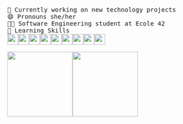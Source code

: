 <pre>
🔭 Currently working on new technology projects
😄 Pronouns she/her
👩‍🎓 Software Engineering student at Ecole 42
🧠 Learning Skills
<img height="25em"src="https://img.shields.io/badge/C-0D1117?style=for-the-badge&logo=c&logoColor=ab3f27"/><img height="25em"src="https://img.shields.io/badge/C++-0D1117?style=for-the-badge&logo=cplusplus&logoColor=5E97D0"/><img height="25em" src="https://img.shields.io/badge/HTML-0D1117?style=for-the-badge&logo=html5&logoColor=e34c26"/><img height="25em" src="https://img.shields.io/badge/Css-0D1117?style=for-the-badge&logo=css3&logoColor=blue"/><img height="25em" src="https://img.shields.io/badge/Javascript-0D1117?style=for-the-badge&logo=javascript&logoColor=f1df3a"/><img height="25em" src="https://img.shields.io/badge/React-0D1117?style=for-the-badge&logo=react&logoColor=61dfbf"/><img height="25em" src="https://img.shields.io/badge/TypeScript-0D1117?style=for-the-badge&logo=typescript&logoColor=4e78c4"/><img height="25em" src="https://img.shields.io/badge/git-0D1117?style=for-the-badge&logo=git&logoColor=f1502f"/><img height="25em" src="https://img.shields.io/badge/Markdown-0D1117?style=for-the-badge&logo=markdown&logoColor=5aa132"/>

<div><img height="150em" src="https://github-readme-stats.vercel.app/api/top-langs/?username=carlalrfranca&layout=compact&langs_count=7&border_color=0D1117&bg_color=0D1117&title_color=8f989f&text_color=8f989f&icon_color=b55c5e"/><img height="150em" src="https://github-readme-stats.vercel.app/api?username=carlalrfranca&count_private=true&show_icons=true&hide=contribs,issues&layout=compact&langs_count=7&border_color=0D1117&bg_color=0D1117&title_color=8f989f&text_color=8f989f&icon_color=b55c5e"/>
</div>
</pre>
